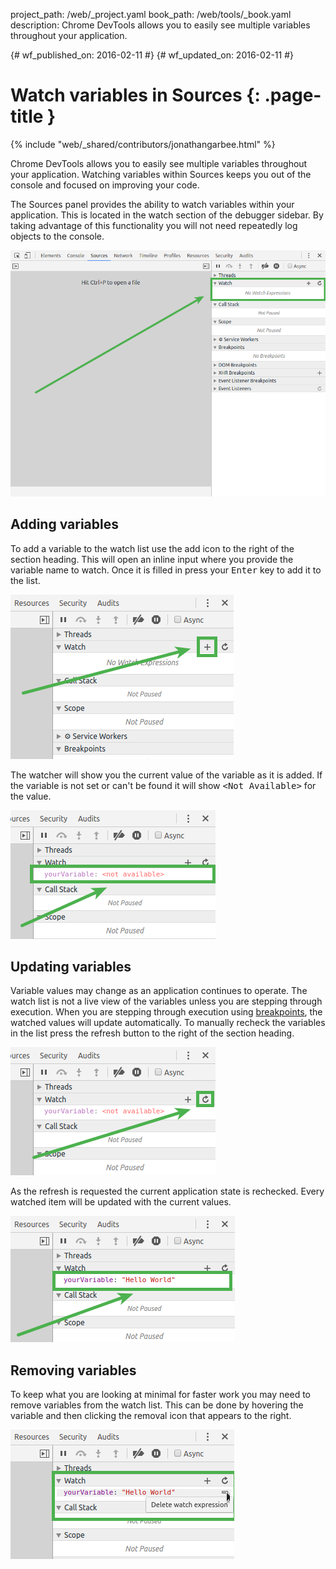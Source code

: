 project_path: /web/_project.yaml
book_path: /web/tools/_book.yaml
description: Chrome DevTools allows you to easily see multiple variables throughout your application.

{# wf_published_on: 2016-02-11 #}
{# wf_updated_on: 2016-02-11 #}

# Watch variables in Sources {: .page-title }

{% include "web/_shared/contributors/jonathangarbee.html" %}

Chrome DevTools allows you to easily see multiple variables throughout your application.
Watching variables within Sources keeps you out of the console and focused on improving your code.

The Sources panel provides the ability to watch variables within your application.
This is located in the watch section of the debugger sidebar.
By taking advantage of this functionality you will not need repeatedly log objects to the console.

![Watch section of debugger](imgs/sources-watch-variables-location.png)

## Adding variables

To add a variable to the watch list use the add icon to the right of the section heading.
This will open an inline input where you provide the variable name to watch.
Once it is filled in press your <kbd>Enter</kbd> key to add it to the list.

![Add to watch list button](imgs/add-variable-to-watch.png)

The watcher will show you the current value of the variable as it is added.
If the variable is not set or can't be found it will show <samp>&lt;Not Available&gt;</samp> for the value.

![Undefined variable in the watch list](imgs/undefined-variable-in-watch.png)

## Updating variables

Variable values may change as an application continues to operate.
The watch list is not a live view of the variables unless you are stepping through execution.
When you are stepping through execution using [breakpoints](breakpoints), the watched values will update automatically.
To manually recheck the variables in the list press the refresh button to the right of the section heading.

![Refresh watch variables button](imgs/refresh-variables-being-watched.png)

As the refresh is requested the current application state is rechecked.
Every watched item will be updated with the current values.

![Updated variable being watched](imgs/updated-variable-being-watched.png)

## Removing variables

To keep what you are looking at minimal for faster work you may need to remove variables from the watch list.
This can be done by hovering the variable and then clicking the removal icon that appears to the right.

![Hover variable to remove from watch list](imgs/hover-to-delete-watched-variable.png)
